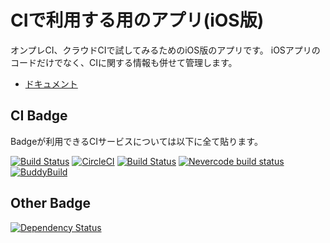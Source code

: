 # CIで利用する用のアプリ(iOS版)
オンプレCI、クラウドCIで試してみるためのiOS版のアプリです。
iOSアプリのコードだけでなく、CIに関する情報も併せて管理します。

- [ドキュメント](docs/README.md)

## CI Badge
Badgeが利用できるCIサービスについては以下に全て貼ります。

[![Build Status](https://app.bitrise.io/app/599bf37ff6e4fd95/status.svg?token=Ae8Nu14F-mYGMFmmuDFijQ&branch=master)](https://app.bitrise.io/app/599bf37ff6e4fd95)
[![CircleCI](https://circleci.com/gh/tarappo/ci-sample-ios.svg?style=svg)](https://circleci.com/gh/tarappo/ci-sample-ios)
[![Build Status](https://travis-ci.org/tarappo/ci-sample-ios.svg?branch=master)](https://travis-ci.org/tarappo/ci-sample-ios)
[![Nevercode build status](https://app.nevercode.io/api/projects/f86477ff-1d43-441c-98e0-a54e732f02c0/workflows/44dbbc15-fa67-4e37-bfcf-73fd7a14dcda/status_badge.svg?branch=master)](https://app.nevercode.io/#/project/f86477ff-1d43-441c-98e0-a54e732f02c0/workflow/44dbbc15-fa67-4e37-bfcf-73fd7a14dcda/latestBuild?branch=master)
[![BuddyBuild](https://dashboard.buddybuild.com/api/statusImage?appID=599294bf13998f0001c6101b&branch=master&build=latest)](https://dashboard.buddybuild.com/apps/599294bf13998f0001c6101b/build/latest?branch=master)


## Other Badge
[![Dependency Status](https://dependencyci.com/github/tarappo/ci-sample-ios/badge)](https://dependencyci.com/github/tarappo/ci-sample-ios)
